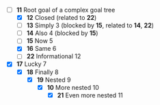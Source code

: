 * [ ] **11** Root goal of a complex goal tree
  * [x] **12** Closed (related to **22**)
  * [ ] **13** Simply 3 (blocked by **15**, related to **14**, **22**)
  * [ ] **14** Also 4 (blocked by **15**)
  * [ ] **15** Now 5
  * [x] **16** Same 6
  * [ ] **22** Informational 12
* [x] **17** Lucky 7
  * [x] **18** Finally 8
    * [x] **19** Nested 9
      * [x] **10** More nested 10
        * [x] **21** Even more nested 11
